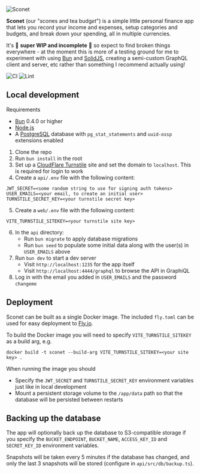 ![Sconet](https://user-images.githubusercontent.com/1077405/211963456-00d8ccd9-f635-48e1-8a44-1ad125594481.png)

**Sconet** (our "*scon*es and tea budg*et*") is a simple little personal finance app that lets you record your income and expenses,
setup categories and budgets, and break down your spending, all in multiple currencies.

It's 🚧 **super WIP and incomplete** 🚧 so expect to find broken things everywhere - at the moment this is more of a testing ground for me to experiment with using [Bun](https://bun.sh/) and [SolidJS](https://www.solidjs.com/), creating a semi-custom GraphQL client and server, etc rather than something I recommend actually using!

![CI](https://github.com/binary-koan/sconet/actions/workflows/playwright.yml/badge.svg?branch=main)
![Lint](https://github.com/binary-koan/sconet/actions/workflows/lint.yml/badge.svg?branch=main)

## Local development

Requirements

- [Bun](https://bun.sh/) 0.4.0 or higher
- [Node.js](https://nodejs.org/en/)
- A [PostgreSQL](https://www.postgresql.org) database with `pg_stat_statements` and `uuid-ossp` extensions enabled

1. Clone the repo
2. Run `bun install` in the root
3. Set up a [CloudFlare Turnstile](https://www.cloudflare.com/products/turnstile/) site and set the domain to `localhost`. This is required for login to work
4. Create a `api/.env` file with the following content:

```
JWT_SECRET=<some random string to use for signing auth tokens>
USER_EMAILS=<your email, to create an initial user>
TURNSTILE_SECRET_KEY=<your turnstile secret key>
```

5. Create a `web/.env` file with the following content:

```
VITE_TURNSTILE_SITEKEY=<your turnstile site key>
```

6. In the `api` directory:
   - Run `bun migrate` to apply database migrations
   - Run `bun seed` to populate some initial data along with the user(s) in `USER_EMAILS` above
7. Run `bun dev` to start a dev server
   - Visit `http://localhost:1235` for the app itself
   - Visit `http://localhost:4444/graphql` to browse the API in GraphiQL
8. Log in with the email you added in `USER_EMAILS` and the password `changeme`

## Deployment

Sconet can be built as a single Docker image. The included `fly.toml` can be used for easy deployment to [Fly.io](https://fly.io/).

To build the Docker image you will need to specify `VITE_TURNSTILE_SITEKEY` as a build arg, e.g.

```
docker build -t sconet --build-arg VITE_TURNSTILE_SITEKEY=<your site key> .
```

When running the image you should

- Specify the `JWT_SECRET` and `TURNSTILE_SECRET_KEY` environment variables just like in local development
- Mount a persistent storage volume to the `/app/data` path so that the database will be persisted between restarts

## Backing up the database

The app will optionally back up the database to S3-compatible storage if you specify the
`BUCKET_ENDPOINT`, `BUCKET_NAME`, `ACCESS_KEY_ID` and `SECRET_KEY_ID` environment variables.

Snapshots will be taken every 5 minutes if the database has changed, and only the last 3 snapshots will be stored (configure in `api/src/db/backup.ts`).
